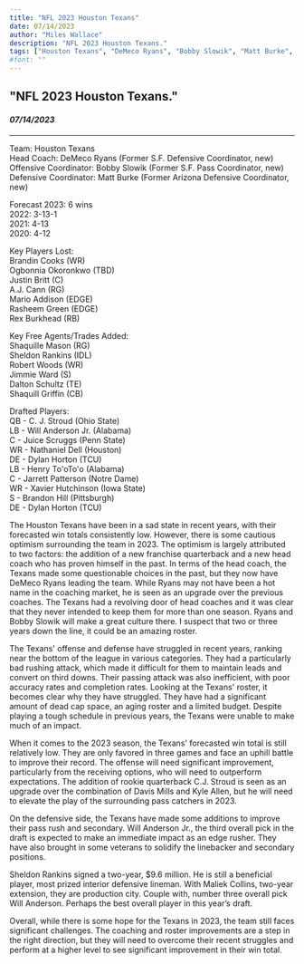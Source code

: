 ```yaml
---
title: "NFL 2023 Houston Texans"
date: 07/14/2023
author: "Miles Wallace"
description: "NFL 2023 Houston Texans."
tags: ["Houston Texans", "DeMeco Ryans", "Bobby Slowik", "Matt Burke", "Brandin Cooks", "Ogbonnia Okoronkwo", "Justin Britt", "Shaquille Mason", "Sheldon Rankins", "Robert Woods", "Jimmie Ward", "Dalton Schultz", "Shaquill Griffin", "C. J. Stroud", "Will Anderson Jr.", "Juice Scruggs",  ]
#font: ""
---
```

## "NFL 2023 Houston Texans."
#### _07/14/2023_ 
____
Team: Houston Texans  
Head Coach: DeMeco Ryans (Former S.F. Defensive Coordinator, new)  
Offensive Coordinator: Bobby Slowik (Former S.F. Pass Coordinator,  new)  
Defensive Coordinator: Matt Burke (Former Arizona Defensive Coordinator, new)  
  
Forecast 2023: 6 wins  
2022: 3-13-1  
2021: 4-13  
2020: 4-12  
  
Key Players Lost:  
Brandin Cooks (WR)  
Ogbonnia Okoronkwo (TBD)  
Justin Britt (C)  
A.J. Cann (RG)  
Mario Addison (EDGE)  
Rasheem Green (EDGE)  
Rex Burkhead (RB)  
  
Key Free Agents/Trades Added:  
Shaquille Mason (RG)  
Sheldon Rankins (IDL)  
Robert Woods (WR)  
Jimmie Ward (S)  
Dalton Schultz (TE)  
Shaquill Griffin (CB)  
  
Drafted Players:  
QB - C. J. Stroud (Ohio State)  
LB - Will Anderson Jr. (Alabama)  
C - Juice Scruggs (Penn State)  
WR - Nathaniel Dell (Houston)  
DE - Dylan Horton (TCU)  
LB - Henry To'oTo'o (Alabama)  
C - Jarrett Patterson (Notre Dame)  
WR - Xavier Hutchinson (Iowa State)  
S - Brandon Hill (Pittsburgh)  
DE - Dylan Horton (TCU)  
  
The Houston Texans have been in a sad state in recent years, with their forecasted win totals consistently low. However, there is some cautious optimism surrounding the team in 2023. The optimism is largely attributed to two factors: the addition of a new franchise quarterback and a new head coach who has proven himself in the past. In terms of the head coach, the Texans made some questionable choices in the past, but they now have DeMeco Ryans leading the team. While Ryans may not have been a hot name in the coaching market, he is seen as an upgrade over the previous coaches. The Texans had a revolving door of head coaches and it was clear that they never intended to keep them for more than one season. Ryans and Bobby Slowik will make a great culture there. I suspect that two or three years down the line, it could be an amazing roster. 

The Texans' offense and defense have struggled in recent years, ranking near the bottom of the league in various categories. They had a particularly bad rushing attack, which made it difficult for them to maintain leads and convert on third downs. Their passing attack was also inefficient, with poor accuracy rates and completion rates.
Looking at the Texans' roster, it becomes clear why they have struggled. They have had a significant amount of dead cap space, an aging roster and a limited budget. Despite playing a tough schedule in previous years, the Texans were unable to make much of an impact.

When it comes to the 2023 season, the Texans' forecasted win total is still relatively low. They are only favored in three games and face an uphill battle to improve their record. The offense will need significant improvement, particularly from the receiving options, who will need to outperform expectations. The addition of rookie quarterback C.J. Stroud is seen as an upgrade over the combination of Davis Mills and Kyle Allen, but he will need to elevate the play of the surrounding pass catchers in 2023. 

On the defensive side, the Texans have made some additions to improve their pass rush and secondary. Will Anderson Jr., the third overall pick in the draft is expected to make an immediate impact as an edge rusher. They have also brought in some veterans to solidify the linebacker and secondary positions.

Sheldon Rankins signed a two-year, $9.6 million. He is still a beneficial player, most prized interior defensive lineman. With Maliek Collins, two-year extension, they are production city. Couple with, number three overall pick Will Anderson. Perhaps the best overall player in this year’s draft.

Overall, while there is some hope for the Texans in 2023, the team still faces significant challenges. The coaching and roster improvements are a step in the right direction, but they will need to overcome their recent struggles and perform at a higher level to see significant improvement in their win total.
